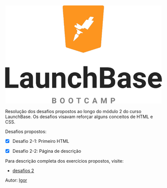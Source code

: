 ![](/images/launchbase.png)

Resolução dos desafios propostos ao longo do módulo 2 do curso LaunchBase. Os desafios visavam reforçar alguns conceitos de HTML e CSS.

Desafios propostos:

-   [x] Desafio 2-1: Primeiro HTML
-   [x] Desafio 2-2: Página de descrição

 
 Para descrição completa dos exercícios propostos, visite:
 
  - [desafios 2](https://github.com/rocketseat-education/bootcamp-launchbase-desafios-02)


 Autor: [Igor](https://www.linkedin.com/in/oigorsilva/)
